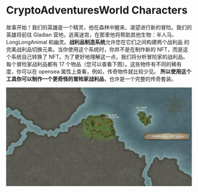 # CryptoAdventuresWorld Characters

故事开始！我们的英雄是一个精灵，他在森林中醒来，渴望进行新的冒险。我们的英雄将前往 Gladian 营地，逃离迷宫，在那里他将帮助其他生物：半人马、LongLongAnimal 和幽灵。**战利品制造系统**允许您在它们之间构建两个战利品 的完美战利品切换元素。当你使用这个系统时，你并不是在制作新的 NFT，而是这个系统自己转换了 NFT。为了更好地理解这一点，我们将分析冒险家的战利品。每个冒险家战利品都有 17 个物品（您可以查看下图）。这些物件有不同的稀有度，你可以在 opensea 属性上查看，例如，传奇物件就比较少见。 **所以使用这个工具你可以制作一个更奇怪的冒险家战利品**，也许是一个完整的传奇套装。

![NFT](unnamed.jpg)

